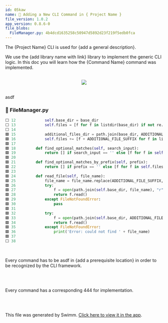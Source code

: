 ```yaml
---
id: 05kaw
name: 🧰 Adding a New CLI Command in { Project Name }
file_version: 1.0.2
app_version: 0.8.6-0
file_blobs:
  FileManager.py: 4b4dcd1635258c50947d5892d23f219f5edb0fca
---
```


The {Project Name} CLI is used for {add a general description}.

We use the {add library name with link} library to implement the generic CLI logic. In this doc you will learn how the {Command Name} command was implemented.

<br/>

<div align="center"><img src="https://firebasestorage.googleapis.com/v0/b/swimmio-content/o/repositories%2F5uDzblDyNSQUaETEGltk%2F1f20ce9f-92b6-45ff-a476-3a55dd900d44.png?alt=media&token=21bf3a7a-9a98-4abe-bb0b-d0599a031889" style="width:'25%'"/></div>

<br/>

asdf
<!-- NOTE-swimm-snippet: the lines below link your snippet to Swimm -->
### 📄 FileManager.py
```python
⬜ 12             self.base_dir = base_dir
⬜ 13             self.files = [f for f in listdir(base_dir) if not re.search("xml", f) and isfile(join(base_dir, f))]
⬜ 14     
🟩 15             additional_files_dir = path.join(base_dir, ADDITIONAL_FILES_DIR_NAME)
🟩 16             self.files += [f + ADDITIONAL_FILE_SUFFIX for f in listdir(additional_files_dir) if isfile(join(additional_files_dir, f))]
🟩 17     
🟩 18         def find_optional_matches(self, search_input):
🟩 19             return [] if search_input == '' else [f for f in self.files if re.search(search_input, f.replace('.txt', ''))]
🟩 20     
🟩 21         def find_optional_matches_by_prefix(self, prefix):
🟩 22             return [] if prefix == '' else [f for f in self.files if f.startswith(prefix)]
🟩 23     
🟩 24         def read_file(self, file_name):
🟩 25             file_name = file_name.replace(ADDITIONAL_FILE_SUFFIX, '')
🟩 26             try:
🟩 27                 f = open(path.join(self.base_dir, file_name), "r", encoding="utf8")
🟩 28                 return f.read()
🟩 29             except FileNotFoundError:
🟩 30                 pass
🟩 31     
🟩 32             try:
🟩 33                 f = open(path.join(self.base_dir, ADDITIONAL_FILES_DIR_NAME, file_name), "r", encoding="utf8")
🟩 34                 return f.read()
🟩 35             except FileNotFoundError:
🟩 36                 print('Error: could not find ' + file_name)
🟩 37     
⬜ 38     
```

<br/>

Every command has to be asdf in {add a prerequisite location} in order to be recognized by the CLI framework.

<br/>



<br/>

Every command has a corresponding 444 for implementation.

<br/>



<br/>

This file was generated by Swimm. [Click here to view it in the app](https://swimm-web-app.web.app/repos/Z2l0aHViJTNBJTNBZGlnaS1wcm9qLUdVSSUzQSUzQWdpbGFkYXg=/docs/05kaw).